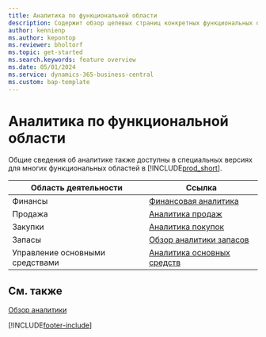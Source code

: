 ```yaml
---
title: Аналитика по функциональной области
description: Содержит обзор целевых страниц конкретных функциональных областей для аналитики в Business Central.
author: kennienp
ms.author: kepontop
ms.reviewer: bholtorf
ms.topic: get-started
ms.search.keywords: feature overview
ms.date: 05/01/2024
ms.service: dynamics-365-business-central
ms.custom: bap-template
---
```


# <a name="analytics-by-functional-area"></a>Аналитика по функциональной области

Общие сведения об аналитике также доступны в специальных версиях для многих функциональных областей в [!INCLUDE[prod_short](includes/prod_short.md)]. 

| Область деятельности | Ссылка |
| --- | --- |
| Финансы | [Финансовая аналитика](bi.md) |
| Продажа | [Аналитика продаж](sales-analytics-overview.md) |
| Закупки | [Аналитика покупок](purchasing-analytics-overview.md) |
| Запасы | [Обзор аналитики запасов](inventory-analytics-overview.md) |
| Управление основными средствами | [Аналитика основных средств](fa-analytics-overview.md) |


## <a name="see-also"></a>См. также

[Обзор аналитики](reports-bi-reporting.md)  

[!INCLUDE[footer-include](includes/footer-banner.md)]
